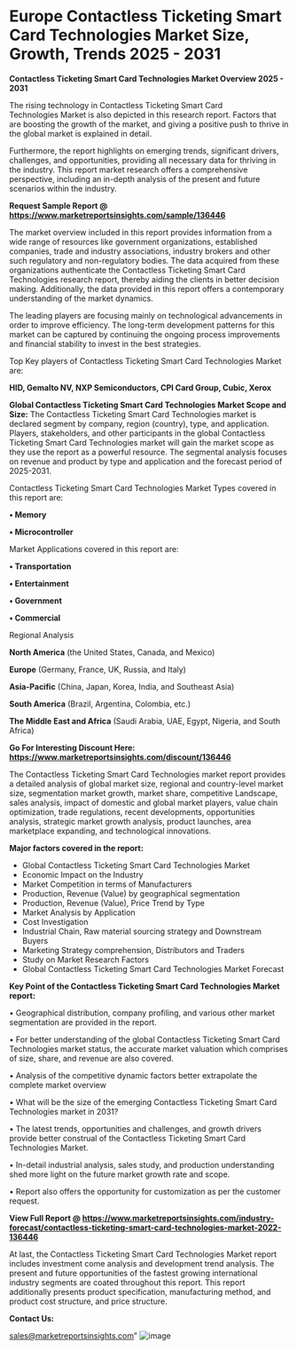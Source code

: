 # Europe Contactless Ticketing Smart Card Technologies Market Size, Growth, Trends 2025 - 2031

<Strong> Contactless Ticketing Smart Card Technologies Market Overview 2025 - 2031</strong>

The rising technology in Contactless Ticketing Smart Card Technologies Market is also depicted in this research report. Factors that are boosting the growth of the market, and giving a positive push to thrive in the global market is explained in detail.

Furthermore, the report highlights on emerging trends, significant drivers, challenges, and opportunities, providing all necessary data for thriving in the industry. This report market research offers a comprehensive perspective, including an in-depth analysis of the present and future scenarios within the industry.

<strong>Request Sample Report @ <a href=https://www.marketreportsinsights.com/sample/136446>https://www.marketreportsinsights.com/sample/136446</a></strong>

The market overview included in this report provides information from a wide range of resources like government organizations, established companies, trade and industry associations, industry brokers and other such regulatory and non-regulatory bodies. The data acquired from these organizations authenticate the Contactless Ticketing Smart Card Technologies research report, thereby aiding the clients in better decision making. Additionally, the data provided in this report offers a contemporary understanding of the market dynamics.

The leading players are focusing mainly on technological advancements in order to improve efficiency. The long-term development patterns for this market can be captured by continuing the ongoing process improvements and financial stability to invest in the best strategies.

Top Key players of Contactless Ticketing Smart Card Technologies Market are:

<strong>HID, Gemalto NV, NXP Semiconductors, CPI Card Group, Cubic, Xerox</strong>

<strong><b>Global Contactless Ticketing Smart Card Technologies Market Scope and Size:</b></strong>
The Contactless Ticketing Smart Card Technologies market is declared segment by company, region (country), type, and application. Players, stakeholders, and other participants in the global Contactless Ticketing Smart Card Technologies market will gain the market scope as they use the report as a powerful resource. The segmental analysis focuses on revenue and product by type and application and the forecast period of 2025-2031.

Contactless Ticketing Smart Card Technologies Market Types covered in this report are:

<strong>• Memory

• Microcontroller</strong>

Market Applications covered in this report are:

<strong>• Transportation

• Entertainment

• Government

• Commercial</strong> 

Regional Analysis

<strong>North America</strong> (the United States, Canada, and Mexico)

<strong>Europe</strong> (Germany, France, UK, Russia, and Italy)

<strong>Asia-Pacific</strong> (China, Japan, Korea, India, and Southeast Asia)

<strong>South America</strong> (Brazil, Argentina, Colombia, etc.)

<strong>The Middle East and Africa</strong> (Saudi Arabia, UAE, Egypt, Nigeria, and South Africa)

<strong>Go For Interesting Discount Here: <a href=https://www.marketreportsinsights.com/discount/136446>https://www.marketreportsinsights.com/discount/136446</a></strong>

The Contactless Ticketing Smart Card Technologies market report provides a detailed analysis of global market size, regional and country-level market size, segmentation market growth, market share, competitive Landscape, sales analysis, impact of domestic and global market players, value chain optimization, trade regulations, recent developments, opportunities analysis, strategic market growth analysis, product launches, area marketplace expanding, and technological innovations.

<strong><b>Major factors covered in the report:</b></strong>
<ul>
  <li>Global Contactless Ticketing Smart Card Technologies Market </li>
  <li>Economic Impact on the Industry</li>
  <li>Market Competition in terms of Manufacturers</li>
  <li>Production, Revenue (Value) by geographical segmentation</li>
  <li>Production, Revenue (Value), Price Trend by Type</li>
  <li>Market Analysis by Application</li>
  <li>Cost Investigation</li>
  <li>Industrial Chain, Raw material sourcing strategy and Downstream Buyers</li>
  <li>Marketing Strategy comprehension, Distributors and Traders</li>
  <li>Study on Market Research Factors</li>
  <li>Global Contactless Ticketing Smart Card Technologies Market Forecast</li>
</ul>

<strong><b>Key Point of the Contactless Ticketing Smart Card Technologies Market report:</b></strong>

• Geographical distribution, company profiling, and various other market segmentation are provided in the report.

• For better understanding of the global Contactless Ticketing Smart Card Technologies market status, the accurate market valuation which comprises of size, share, and revenue are also covered.

• Analysis of the competitive dynamic factors better extrapolate the complete market overview

• What will be the size of the emerging Contactless Ticketing Smart Card Technologies market in 2031?

• The latest trends, opportunities and challenges, and growth drivers provide better construal of the Contactless Ticketing Smart Card Technologies Market.

• In-detail industrial analysis, sales study, and production understanding shed more light on the future market growth rate and scope.

• Report also offers the opportunity for customization as per the customer request.

<strong><b>View Full Report @ <a href=https://www.marketreportsinsights.com/industry-forecast/contactless-ticketing-smart-card-technologies-market-2022-136446>https://www.marketreportsinsights.com/industry-forecast/contactless-ticketing-smart-card-technologies-market-2022-136446</a></b></strong>


At last, the Contactless Ticketing Smart Card Technologies Market report includes investment come analysis and development trend analysis. The present and future opportunities of the fastest growing international industry segments are coated throughout this report. This report additionally presents product specification, manufacturing method, and product cost structure, and price structure.

<strong>Contact Us:</strong>

sales@marketreportsinsights.com"
![image](https://github.com/user-attachments/assets/2909ae94-31cd-472a-a45d-64e74c0f82cf)
